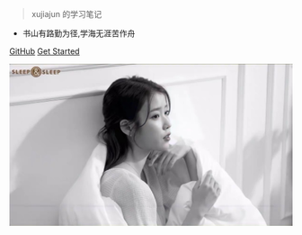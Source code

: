 > xujiajun 的学习笔记

- 书山有路勤为径,学海无涯苦作舟

[GitHub](https://github.com/18626428291/18626428291.github.io.git)
[Get Started](zh-cn/browser-side/javascript/es/)

![](_media/bg.png)
